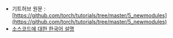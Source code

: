 - 기트허브 원문 : [https://github.com/torch/tutorials/tree/master/5_newmodules](https://github.com/torch/tutorials/tree/master/5_newmodules)
- [소스코드에 대한 한국어 설명](http://roboticist.tistory.com/590)

